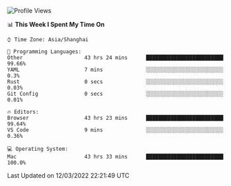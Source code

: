 <!--START_SECTION:waka-->
![Profile Views](http://img.shields.io/badge/Profile%20Views-2-blue)

📊 **This Week I Spent My Time On** 

```text
⌚︎ Time Zone: Asia/Shanghai

💬 Programming Languages: 
Other                    43 hrs 24 mins      █████████████████████████   99.66% 
YAML                     7 mins              ░░░░░░░░░░░░░░░░░░░░░░░░░   0.3% 
Rust                     0 secs              ░░░░░░░░░░░░░░░░░░░░░░░░░   0.03% 
Git Config               0 secs              ░░░░░░░░░░░░░░░░░░░░░░░░░   0.01%

🔥 Editors: 
Browser                  43 hrs 23 mins      █████████████████████████   99.64% 
VS Code                  9 mins              ░░░░░░░░░░░░░░░░░░░░░░░░░   0.36%

💻 Operating System: 
Mac                      43 hrs 33 mins      █████████████████████████   100.0%

```


 Last Updated on 12/03/2022 22:21:49 UTC
<!--END_SECTION:waka-->